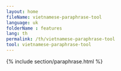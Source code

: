 ```yaml
---
layout: home
fileName: vietnamese-paraphrase-tool
language: uk
folderName : features
lang: th
permalink: /th/vietnamese-paraphrase-tool
tool: vietnamese-paraphrase-tool
---
```

{% include section/paraphrase.html %}